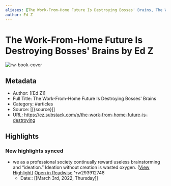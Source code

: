 ```yaml
---
aliases: [The Work-From-Home Future Is Destroying Bosses' Brains, The Work-From-Home Future Is Destroying Bosses' Brains]
author: Ed Z
---
```

# The Work-From-Home Future Is Destroying Bosses' Brains by Ed Z

![rw-book-cover](https://readwise-assets.s3.amazonaws.com/static/images/article4.6bc1851654a0.png)

## Metadata
- Author: [[Ed Z]]
- Full Title: The Work-From-Home Future Is Destroying Bosses' Brains
- Category: #articles
- Source: [[{source}]]
- URL: https://ez.substack.com/p/the-work-from-home-future-is-destroying

## Highlights
### New highlights synced
- we as a professional society continually reward useless brainstorming and “ideation.” Ideation without creation is wasted oxygen. ([View Highlight](https://read.readwise.io/read/01fx6wdq0y9e5pp7rp8zzkkh7m)) [Open in Readwise](https://readwise.io/open/293912748) ^rw293912748
    - Date:: [[March 3rd, 2022, Thursday]]
